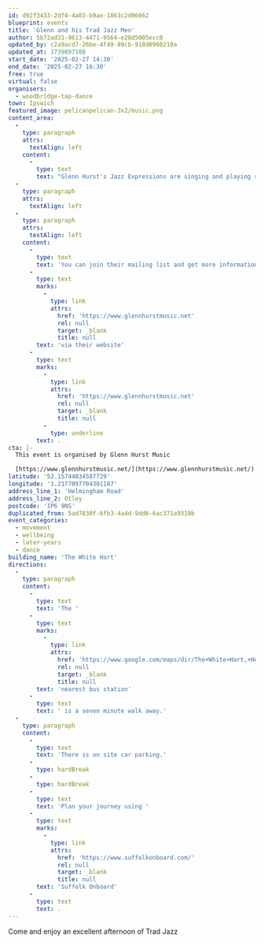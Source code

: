 ```yaml
---
id: d92f3433-2df4-4a03-b9ae-1863c2d06662
blueprint: events
title: 'Glenn and his Trad Jazz Men'
author: 5b72ad31-9613-4471-9564-e28d5005ecc0
updated_by: c2a9acd7-26be-4f49-89cb-918d0960210a
updated_at: 1739897108
start_date: '2025-02-27 14:30'
end_date: '2025-02-27 16:30'
free: true
virtual: false
organisers:
  - woodbridge-tap-dance
town: Ipswich
featured_image: pelicanpelican-3x2/music.png
content_area:
  -
    type: paragraph
    attrs:
      textAlign: left
    content:
      -
        type: text
        text: "Glenn Hurst's Jazz Expressions are singing and playing some great music from the 20s, 30s and 40s, on trumpet, clarinet, banjo and – more surprisingly – sousaphone!"
  -
    type: paragraph
    attrs:
      textAlign: left
  -
    type: paragraph
    attrs:
      textAlign: left
    content:
      -
        type: text
        text: 'You can join their mailing list and get more information on upcoming events '
      -
        type: text
        marks:
          -
            type: link
            attrs:
              href: 'https://www.glennhurstmusic.net'
              rel: null
              target: _blank
              title: null
        text: 'via their website'
      -
        type: text
        marks:
          -
            type: link
            attrs:
              href: 'https://www.glennhurstmusic.net'
              rel: null
              target: _blank
              title: null
          -
            type: underline
        text: .
cta: |-
  This event is organised by Glenn Hurst Music

  [https://www.glennhurstmusic.net/](https://www.glennhurstmusic.net/)
latitude: '52.15744034587729'
longitude: '1.2177097704301187'
address_line_1: 'Helmingham Road'
address_line_2: Otley
postcode: 'IP6 9NS'
duplicated_from: 5ad7830f-6fb3-4a4d-9dd6-6ac371a9319b
event_categories:
  - movement
  - wellbeing
  - later-years
  - dance
building_name: 'The White Hart'
directions:
  -
    type: paragraph
    content:
      -
        type: text
        text: 'The '
      -
        type: text
        marks:
          -
            type: link
            attrs:
              href: 'https://www.google.com/maps/dir/The+White+Hart,+Helmingham+Road,+Ipswich/Shop,+Otley,+Ipswich+IP6+9NT/@52.1535296,1.2137824,16z/data=!3m1!4b1!4m14!4m13!1m5!1m1!1s0x47d999b4b0f6b675:0xd23a5b6d553f17b0!2m2!1d1.2175864!2d52.1558357!1m5!1m1!1s0x47d999addb1b5c53:0x2694f56388505e7f!2m2!1d1.220386!2d52.151283!3e2?entry=ttu&g_ep=EgoyMDI1MDIxMi4wIKXMDSoJLDEwMjExNDUzSAFQAw%3D%3D'
              rel: null
              target: _blank
              title: null
        text: 'nearest bus station'
      -
        type: text
        text: ' is a seven minute walk away.'
  -
    type: paragraph
    content:
      -
        type: text
        text: 'There is on site car parking.'
      -
        type: hardBreak
      -
        type: hardBreak
      -
        type: text
        text: 'Plan your journey using '
      -
        type: text
        marks:
          -
            type: link
            attrs:
              href: 'https://www.suffolkonboard.com/'
              rel: null
              target: _blank
              title: null
        text: 'Suffolk Onboard'
      -
        type: text
        text: .
---
```

Come and enjoy an excellent afternoon of Trad Jazz
